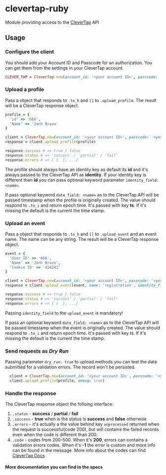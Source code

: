 # clevertap-ruby
Module providing access to the [CleverTap](https://clevertap.com/) API

## Usage

### Configure the client

You should add your Account ID and Passcode for an authorization. You can get them from the settings in your CleverTap account.
```ruby
CLEVER_TAP = CleverTap.new(account_id: '<your account ID>', passcode: '<your passcode>')
```

### Upload a profile
Pass a object that responds to `.to_h` and `[]` to `.upload_profile`.
The result will be a CleverTap response object.

```ruby
profile = {
  'id' => '666',
  'Name' => 'Jonh Bravo'
}

client = CleverTap.new(account_id: '<your account ID>', passcode: '<your passcode>')
response = client.upload_profile(profile)

response.success # => true / false
response.status # => 'success' / 'partial' / 'fail'
response.errors # => [ {  }, ...]
```

The profile should always have an identity key as default its __id__ and
it's always passed to the CleverTap API as __identity__.
If your identity key is different then __id__ you can pass optional keyword parameter `identity_field: <name>`.

If pass optional keyword `date_field: <name>` as to the CleverTap API will be passed
timestamp when the profile is originally created.
The value should respond to `.to_i` and return epoch time. It's passed with key __ts__.
If it's missing the default is the current the time stamp.

### Upload an event

Pass a object that responds to `.to_h` and `[]` to `.upload_event` and an event name.
The name can be any string.
The result will be a CleverTap response object.

```ruby
event = {
  'User ID' => '666',
  'Name' => 'Jonh Bravo',
  'Cookie ID' => '424242'
}

client = CleverTap.new(account_id: '<your account ID>', passcode: '<your passcode>')
response = client.upload_event(event, name: 'registration', identity_field: 'User ID')

response.success # => true / false
response.status # => 'success' / 'partial' / 'fail'
response.errors # => [ {  }, ...]
```

Passing `identity_field` to the `upload_event` is mandatory!

If pass an optional keyword `date_field: <name>` as to the CleverTap API will be passed
timestamp when the event is originally created.
The value should respond to `.to_i` and return epoch time. It's passed with key *ts*.
If it's missing the default is the current the time stamp.

### Send requests as *Dry Run*
Passing parameter `dry_run: true` to upload methods you can test the data submitted for a validation errors.
The record won't be persisted.

```ruby
  client = CleverTap.new(account_id: '<your account ID>', passcode: '<your passcode>')
  client.upload_profile(profile, debug: true)
```

### Handle the response

The CleverTap response object the folloing interface:
  1. `.status` - __success__ / __partial__ / __fail__
  2. `.success` - __true__ when is the status is __success__ and __false__ otherwise
  3. `.errors` - it's actually a the value behind key `unprocessed` returned when the request is successful(code 200), but will contains the failed records even when the code is different than 200.
  4. `.code` - codes from 200-500. When it's __200__, errors can contains a validation
   errors codes. When it's __-1__ the error is custom and more info can be found in the message. More info about the codes can find [CleverTap Docs](https://support.clevertap.com/docs/api/working-with-user-profiles.html#uploading-user-profiles)



####  __More documentation you can find in the specs__
